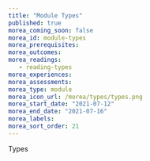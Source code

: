 ```yaml
---
title: "Module Types"
published: true
morea_coming_soon: false
morea_id: module-types
morea_prerequisites:
morea_outcomes:
morea_readings:
   - reading-types
morea_experiences:
morea_assessments:
morea_type: module
morea_icon_url: /morea/types/types.png
morea_start_date: "2021-07-12"
morea_end_date: "2021-07-16"
morea_labels:
morea_sort_order: 21
---
```


Types

